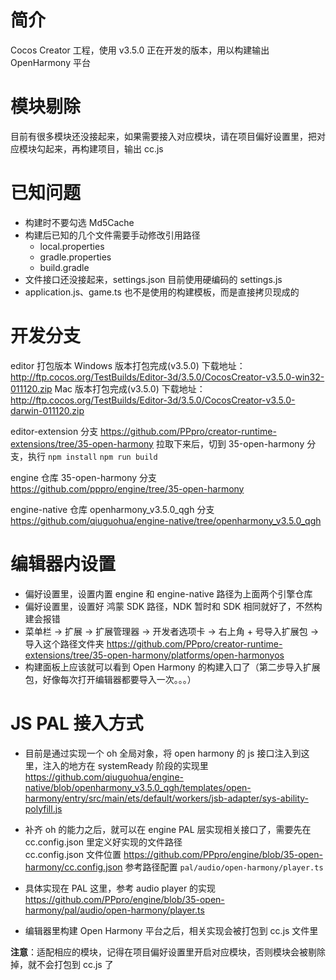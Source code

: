 # 简介
Cocos Creator 工程，使用 v3.5.0 正在开发的版本，用以构建输出 OpenHarmony 平台

# 模块剔除
目前有很多模块还没接起来，如果需要接入对应模块，请在项目偏好设置里，把对应模块勾起来，再构建项目，输出 cc.js

# 已知问题
- 构建时不要勾选 Md5Cache
- 构建后已知的几个文件需要手动修改引用路径
    - local.properties
    - gradle.properties
    - build.gradle
- 文件接口还没接起来，settings.json 目前使用硬编码的 settings.js
- application.js、game.ts 也不是使用的构建模板，而是直接拷贝现成的

# 开发分支
editor 打包版本
Windows 版本打包完成(v3.5.0)
下载地址：http://ftp.cocos.org/TestBuilds/Editor-3d/3.5.0/CocosCreator-v3.5.0-win32-011120.zip
Mac 版本打包完成(v3.5.0)
下载地址：http://ftp.cocos.org/TestBuilds/Editor-3d/3.5.0/CocosCreator-v3.5.0-darwin-011120.zip

editor-extension 分支
https://github.com/PPpro/creator-runtime-extensions/tree/35-open-harmony
拉取下来后，切到 35-open-harmony 分支，执行 `npm install` `npm run build`

engine 仓库 35-open-harmony 分支
https://github.com/pppro/engine/tree/35-open-harmony

engine-native 仓库 openharmony_v3.5.0_qgh 分支
https://github.com/qiuguohua/engine-native/tree/openharmony_v3.5.0_qgh

# 编辑器内设置
- 偏好设置里，设置内置 engine 和 engine-native 路径为上面两个引擎仓库
- 偏好设置里，设置好 鸿蒙 SDK 路径，NDK 暂时和 SDK 相同就好了，不然构建会报错
- 菜单栏 -> 扩展 -> 扩展管理器 -> 开发者选项卡 -> 右上角 + 号导入扩展包 -> 导入这个路径文件夹 https://github.com/PPpro/creator-runtime-extensions/tree/35-open-harmony/platforms/open-harmonyos
- 构建面板上应该就可以看到 Open Harmony 的构建入口了（第二步导入扩展包，好像每次打开编辑器都要导入一次。。。）

# JS PAL 接入方式
- 目前是通过实现一个 oh 全局对象，将 open harmony 的 js 接口注入到这里，注入的地方在 systemReady 阶段的实现里
https://github.com/qiuguohua/engine-native/blob/openharmony_v3.5.0_qgh/templates/open-harmony/entry/src/main/ets/default/workers/jsb-adapter/sys-ability-polyfill.js

- 补齐 oh 的能力之后，就可以在 engine PAL 层实现相关接口了，需要先在 cc.config.json 里定义好实现的文件路径  
cc.config.json 文件位置 https://github.com/PPpro/engine/blob/35-open-harmony/cc.config.json
参考路径配置 `pal/audio/open-harmony/player.ts`

- 具体实现在 PAL 这里，参考 audio player 的实现 https://github.com/PPpro/engine/blob/35-open-harmony/pal/audio/open-harmony/player.ts

- 编辑器里构建 Open Harmony 平台之后，相关实现会被打包到 cc.js 文件里

**注意**：适配相应的模块，记得在项目偏好设置里开启对应模块，否则模块会被剔除掉，就不会打包到 cc.js 了